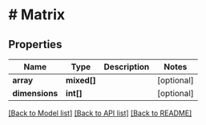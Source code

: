 # # Matrix

## Properties

Name | Type | Description | Notes
------------ | ------------- | ------------- | -------------
**array** | **mixed[]** |  | [optional]
**dimensions** | **int[]** |  | [optional]

[[Back to Model list]](../../README.md#models) [[Back to API list]](../../README.md#endpoints) [[Back to README]](../../README.md)
